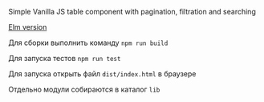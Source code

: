 Simple Vanilla JS table component with pagination, filtration and searching

[Elm version](https://github.com/Yuri2b/elm_table)

Для сборки выполнить команду `npm run build`

Для запуска тестов `npm run test`

Для запуска открыть файл `dist/index.html` в браузере

Отдельно модули собираются в каталог `lib`
